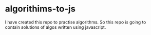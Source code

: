 # algorithims-to-js

I have created this repo to practise algorithms. So this repo is going to contain solutions of algos written using javascript.
